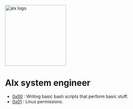<img src="https://assets.imaginablefutures.com/media/images/ALX_Logo.max-200x150.png" alt="alx logo" style="width:200px;"/>

# Alx system engineer

- [0x00](./0x00-shell_basics) : Writing basic bash scripts that perform basic stuff.
- [0x01](./0x01-shell_permissions) : Linux permissions.